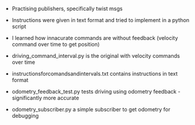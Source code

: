 - Practising publishers, specifically twist msgs
- Instructions were given in text format and tried to implement in a python script
- I learned how innacurate commands are without feedback (velocity command over time to get position) 


- driving_command_interval.py 			is the original with velocity commands over time
- instructionsforcomandsandintervals.txt  	contains instructions in text format
- odometry_feedback_test.py 			tests driving using odometry feedback - significantly more accurate
- odometry_subscriber.py		 	a simple subscriber to get odometry for debugging
